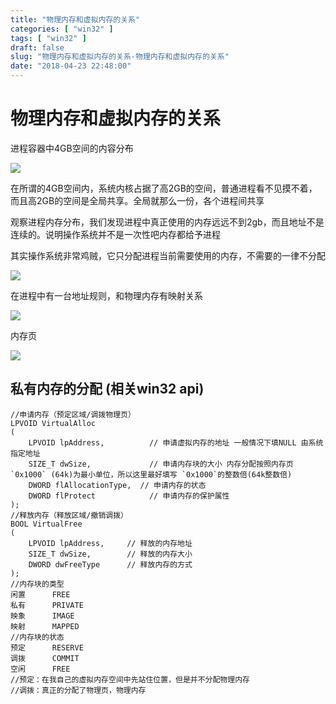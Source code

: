 ```yaml
---
title: "物理内存和虚拟内存的关系"
categories: [ "win32" ]
tags: [ "win32" ]
draft: false
slug: "物理内存和虚拟内存的关系-物理内存和虚拟内存的关系"
date: "2018-04-23 22:48:00"
---
```




# 物理内存和虚拟内存的关系

进程容器中4GB空间的内容分布

![][1] 

在所谓的4GB空间内，系统内核占据了高2GB的空间，普通进程看不见摸不着，而且高2GB的空间是全局共享。全局就那么一份，各个进程间共享

观察进程内存分布，我们发现进程中真正使用的内存远远不到2gb，而且地址不是连续的。说明操作系统并不是一次性吧内存都给予进程

其实操作系统非常鸡贼，它只分配进程当前需要使用的内存，不需要的一律不分配

![][2] 

在进程中有一台地址规则，和物理内存有映射关系

![][3] 

内存页

![][4] 

## 私有内存的分配 (相关win32 api)

    //申请内存（预定区域/调拨物理页）
    LPVOID VirtualAlloc
    (
        LPVOID lpAddress,          // 申请虚拟内存的地址 一般情况下填NULL 由系统指定地址
        SIZE_T dwSize,             // 申请内存块的大小 内存分配按照内存页`0x1000` (64k)为最小单位，所以这里最好填写 `0x1000`的整数倍(64k整数倍)
        DWORD flAllocationType,  // 申请内存的状态
        DWORD flProtect            // 申请内存的保护属性
    );
    //释放内存（释放区域/撤销调拨）
    BOOL VirtualFree
    (
        LPVOID lpAddress,     // 释放的内存地址
        SIZE_T dwSize,        // 释放的内存大小
        DWORD dwFreeType      // 释放内存的方式
    );
    //内存块的类型
    闲置      FREE
    私有      PRIVATE
    映象      IMAGE
    映射      MAPPED
    //内存块的状态
    预定      RESERVE
    调拨      COMMIT
    空闲      FREE
    //预定：在我自己的虚拟内存空间中先站住位置，但是并不分配物理内存
    //调拨：真正的分配了物理页，物理内存

 [1]: /uploads/oss/2018-04-23-15244387394019.jpg ""
 [2]: /uploads/oss/2018-04-23-15244398067063.jpg ""
 [3]: /uploads/oss/2018-04-23-15244401176585.jpg ""
 [4]: /uploads/oss/2018-04-23-15244426793812.jpg ""